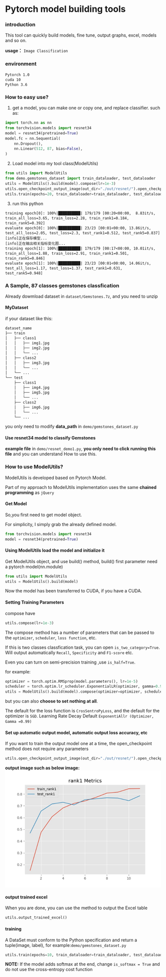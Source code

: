 
# Pytorch model building tools

### introduction
This tool can quickly build models, fine tune, output graphs, excel, models and so on.

**usage：** `Image Classification`

### environment
```
Pytorch 1.0
cuda 10
Python 3.6
```
### How to easy use?

1.  get a model, you can make one or copy one, and replace classifier. such as:
```python
import torch.nn as nn
from torchvision.models import resnet34
model = resnet34(pretrained=True)
model.fc = nn.Sequential(
    nn.Dropout(),
    nn.Linear(512, 87, bias=False),
)
```

2.  Load model into my tool class(ModelUtils)
```python
from utils import ModelUtils
from demo.gemstones_dataset import train_dataloader, test_dataloader
utils = ModelUtils().build(model).compose(lr=1e-3)
utils.open_checkpoint_output_image(out_dir="./out/resnet/").open_checkpoint(only_best=True)
utils.train(epochs=20, train_dataloader=train_dataloader, test_dataloader=test_dataloader)
```

3.  run this python 
``` console
training epoch[0]: 100%|██████████| 179/179 [00:20<00:00,  8.83it/s, train_all_loss=3.65, train_loss=2.28, train_rank1=0.184, train_rank5=0.392]
evaluate epoch[0]: 100%|██████████| 23/23 [00:01<00:00, 13.86it/s, test_all_loss=2.05, test_loss=2.3, test_rank1=0.512, test_rank5=0.837]
[info]正在保存模型...
[info]正在输出相关指标变化图...
training epoch[1]: 100%|██████████| 179/179 [00:17<00:00, 10.01it/s, train_all_loss=1.88, train_loss=2.91, train_rank1=0.501, train_rank5=0.846]
evaluate epoch[1]: 100%|██████████| 23/23 [00:01<00:00, 14.06it/s, test_all_loss=1.17, test_loss=1.37, test_rank1=0.631, test_rank5=0.948]
```

### A Sample, 87 classes gemstones classfication
Already dowmload dataset in ```dataset/Gemstones.7z```, and you need to unzip

#### MyDataset
if your dataset like this:
```
dataset_name
├── train
│   ├── class1
│   │   ├── img1.jpg
│   │   ├── img2.jpg
│   │   └── ...
│   ├── class2
│   │   ├── img3.jpg
│   │   └── ...
│   └── ...
└── test
    ├── class1
    │   ├── img4.jpg
    │   ├── img5.jpg
    │   └── ...
    ├── class2
    │   ├── img6.jpg
    │   └── ...
    └── ...
```
you only need to modify **data_path** in ```demo/gemstones_dataset.py```

#### Use resnet34 model to classify Gemstones
**example file** in ```demo/resnet_demo1.py```,
**you only need to click running this file** and you can understand How to use this.



### How to use ModelUtils?
ModelUtils is developed based on Pytorch Model.

Part of my approach to ModelUtils implementation uses the same **chained programming** as ```jQuery```

#### Get Model
So,you first need to get model object.

For simplicity, I simply grab the already defined model.

```python
from torchvision.models import resnet34
model = resnet34(pretrained=True)
```

#### Using ModelUtils load the model and initialize it
Get ModelUtils object, and use build() method, 
build() first parameter need a pytorch model(nn.module)
```python
from utils import ModelUtils
utils = ModelUtils().build(model)
```
Now the model has been transferred to CUDA, if you have a CUDA.

#### Setting Training Parameters
compose have 
```python
utils.compose(lr=1e-3)
```
The compose method has a number of parameters that can be passed to the `optimizer`, `scheduler`, 
`loss function`, etc. 

If this is two classes classfication task, you can open `is_two_category=True`.
Will output automatically `Recall`, `Specificity` and `F1-score` etc.

Even you can turn on semi-precision training ,use `is_half=True`.

for example:
```python
optimizer = torch.optim.RMSprop(model.parameters(), lr=1e-5)
scheduler = torch.optim.lr_scheduler.ExponentialLR(optimizer, gamma=0.95)
utils = ModelUtils().build(model).compose(optimizer=optimizer, scheduler=scheduler,is_two_category=True)
```

but you can also **choose to set nothing at all**. 

The default for the loss function is `CrosSentroPyLoss`, 
and the default for the optimizer is `SGD`. 
Learning Rate Decay Default `ExponentiAllr (Optimizer, Gamma =0.99)`

#### Set up automatic output model, automatic output loss accuracy, etc
If you want to train the output model one at a time, the open_checkpoint method does not require any parameters
```python
utils.open_checkpoint_output_image(out_dir="./out/resnet/").open_checkpoint(only_best=True)
```
**output image such as below image:**
![IMAGE](./demo/out/resnet/rank1_Image.jpg)

#### output trained excel
When you are done, you can use the method to output the Excel table
```python
utils.output_trained_excel()
```

#### training
A DataSet must conform to the Python specification and return a  tuple(image, label), 
for example:```demo/gemstones_dataset.py```

```python
utils.train(epochs=10, train_dataloader=train_dataloader, test_dataloader=test_dataloader)
```

**NOTE:** If the model adds softmax at the end, 
change `is_softmax = True` and do not use the cross-entropy cost function












